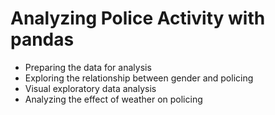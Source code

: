 # Analyzing Police Activity with pandas #

* Preparing the data for analysis
* Exploring the relationship between gender and policing
* Visual exploratory data analysis
* Analyzing the effect of weather on policing
